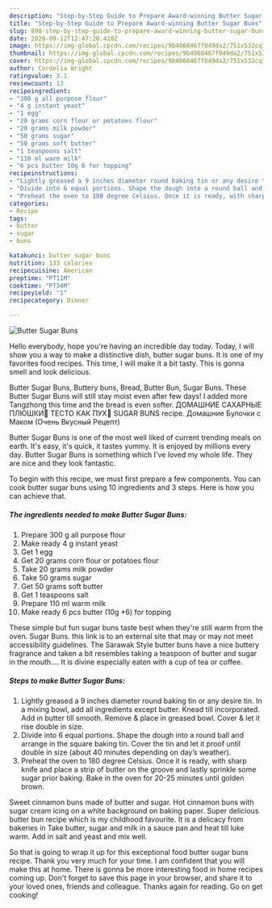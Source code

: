 ```yaml
---
description: "Step-by-Step Guide to Prepare Award-winning Butter Sugar Buns"
title: "Step-by-Step Guide to Prepare Award-winning Butter Sugar Buns"
slug: 898-step-by-step-guide-to-prepare-award-winning-butter-sugar-buns
date: 2020-09-12T12:47:20.410Z
image: https://img-global.cpcdn.com/recipes/9b4068467f049da2/751x532cq70/butter-sugar-buns-recipe-main-photo.jpg
thumbnail: https://img-global.cpcdn.com/recipes/9b4068467f049da2/751x532cq70/butter-sugar-buns-recipe-main-photo.jpg
cover: https://img-global.cpcdn.com/recipes/9b4068467f049da2/751x532cq70/butter-sugar-buns-recipe-main-photo.jpg
author: Cordelia Wright
ratingvalue: 3.1
reviewcount: 13
recipeingredient:
- "300 g all purpose flour"
- "4 g instant yeast"
- "1 egg"
- "20 grams corn flour or potatoes flour"
- "20 grams milk powder"
- "50 grams sugar"
- "50 grams soft butter"
- "1 teaspoons salt"
- "110 ml warm milk"
- "6 pcs butter 10g 6 for topping"
recipeinstructions:
- "Lightly greased a 9 inches diameter round baking tin or any desire tin. In a mixing bowl, add all ingredients except butter. Knead till incorporated. Add in butter till smooth. Remove &amp; place in greased bowl. Cover &amp; let it rise double in size."
- "Divide into 6 equal portions. Shape the dough into a round ball and arrange in the square baking tin. Cover the tin and let it proof until double in size (about 40 minutes depending on day’s weather)."
- "Preheat the oven to 180 degree Celsius. Once it is ready, with sharp knife and place a strip of butter on the groove and lastly sprinkle some sugar prior baking. Bake in the oven for 20-25 minutes until golden brown."
categories:
- Recipe
tags:
- butter
- sugar
- buns

katakunci: butter sugar buns 
nutrition: 133 calories
recipecuisine: American
preptime: "PT11M"
cooktime: "PT34M"
recipeyield: "1"
recipecategory: Dinner

---
```



![Butter Sugar Buns](https://img-global.cpcdn.com/recipes/9b4068467f049da2/751x532cq70/butter-sugar-buns-recipe-main-photo.jpg)

Hello everybody, hope you're having an incredible day today. Today, I will show you a way to make a distinctive dish, butter sugar buns. It is one of my favorites food recipes. This time, I will make it a bit tasty. This is gonna smell and look delicious.

Butter Sugar Buns, Buttery buns, Bread, Butter Bun, Sugar Buns. These Butter Sugar Buns will still stay moist even after few days! I added more Tangzhong this time and the bread is even softer. ДОМАШНИЕ САХАРНЫЕ ПЛЮШКИ🍥 ТЕСТО КАК ПУХ🍥 SUGAR BUNS recipe. Домашние Булочки с Маком (Очень Вкусный Рецепт)

Butter Sugar Buns is one of the most well liked of current trending meals on earth. It's easy, it's quick, it tastes yummy. It is enjoyed by millions every day. Butter Sugar Buns is something which I've loved my whole life. They are nice and they look fantastic.


To begin with this recipe, we must first prepare a few components. You can cook butter sugar buns using 10 ingredients and 3 steps. Here is how you can achieve that.

<!--inarticleads1-->

##### The ingredients needed to make Butter Sugar Buns:

1. Prepare 300 g all purpose flour
1. Make ready 4 g instant yeast
1. Get 1 egg
1. Get 20 grams corn flour or potatoes flour
1. Take 20 grams milk powder
1. Take 50 grams sugar
1. Get 50 grams soft butter
1. Get 1 teaspoons salt
1. Prepare 110 ml warm milk
1. Make ready 6 pcs butter (10g *6) for topping


These simple but fun sugar buns taste best when they&#39;re still warm from the oven. Sugar Buns. this link is to an external site that may or may not meet accessibility guidelines. The Sarawak Style butter buns have a nice buttery fragrance and taken a bit resembles taking a teaspoon of butter and sugar in the mouth…. It is divine especially eaten with a cup of tea or coffee. 

<!--inarticleads2-->

##### Steps to make Butter Sugar Buns:

1. Lightly greased a 9 inches diameter round baking tin or any desire tin. In a mixing bowl, add all ingredients except butter. Knead till incorporated. Add in butter till smooth. Remove &amp; place in greased bowl. Cover &amp; let it rise double in size.
1. Divide into 6 equal portions. Shape the dough into a round ball and arrange in the square baking tin. Cover the tin and let it proof until double in size (about 40 minutes depending on day’s weather).
1. Preheat the oven to 180 degree Celsius. Once it is ready, with sharp knife and place a strip of butter on the groove and lastly sprinkle some sugar prior baking. Bake in the oven for 20-25 minutes until golden brown.


Sweet cinnamon buns made of butter and sugar. Hot cinnamon buns with sugar cream icing on a white background on baking paper. Super delicious butter bun recipe which is my childhood favourite. It is a delicacy from bakeries in Take butter, sugar and milk in a sauce pan and heat till luke warm. Add in salt and yeast and mix well. 

So that is going to wrap it up for this exceptional food butter sugar buns recipe. Thank you very much for your time. I am confident that you will make this at home. There is gonna be more interesting food in home recipes coming up. Don't forget to save this page in your browser, and share it to your loved ones, friends and colleague. Thanks again for reading. Go on get cooking!
